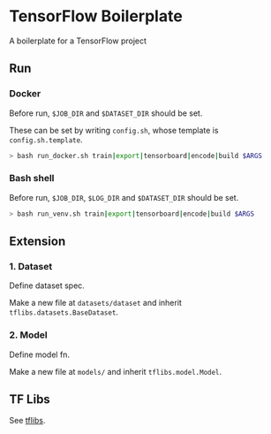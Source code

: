 # TensorFlow Boilerplate

A boilerplate for a TensorFlow project

## Run

### Docker

Before run, `$JOB_DIR` and `$DATASET_DIR` should be set.

These can be set by writing `config.sh`, whose template is `config.sh.template`.

```bash
> bash run_docker.sh train|export|tensorboard|encode|build $ARGS 
```

### Bash shell

Before run, `$JOB_DIR`, `$LOG_DIR` and `$DATASET_DIR` should be set.

```bash
> bash run_venv.sh train|export|tensorboard|encode|build $ARGS
```
## Extension

### 1. Dataset

Define dataset spec.

Make a new file at `datasets/dataset` and inherit `tflibs.datasets.BaseDataset`.

### 2. Model

Define model fn.

Make a new file at `models/` and inherit `tflibs.model.Model`.

## TF Libs
See [tflibs](https://github.com/shygiants/tflibs).
